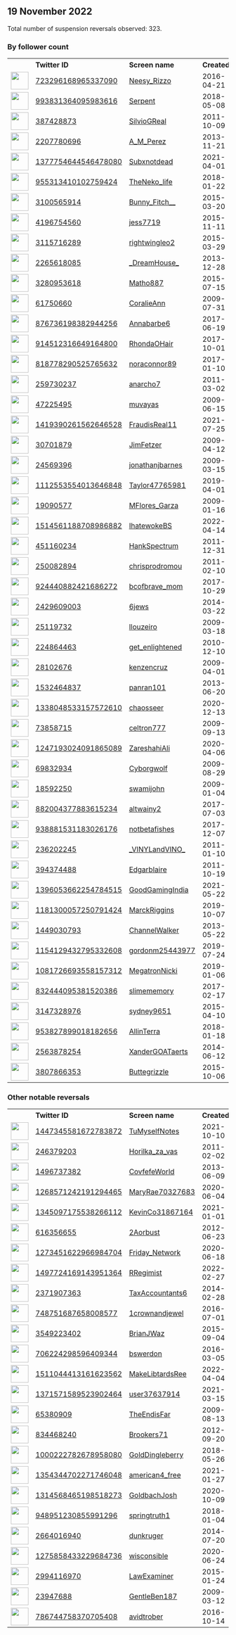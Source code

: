 
## 19 November 2022
Total number of suspension reversals observed: 323.

### By follower count
<table><tr><th></th><th align="left">Twitter ID</th><th align="left">Screen name</th>
<th align="left">Created</th><th align="left">Status</th><th align="left">Suspended</th><th align="left">Followers</th>
<tr><td><a href="https://pbs.twimg.com/profile_images/727236836658028544/S6w7uGE3_normal.jpg"><img src="https://pbs.twimg.com/profile_images/727236836658028544/S6w7uGE3_normal.jpg" width="40px" height="40px" align="center"/></a></td><td><a href="https://twitter.com/intent/user?user_id=723296168965337090">723296168965337090</a></td><td><a href="https://twitter.com/Neesy_Rizzo">Neesy_Rizzo</a></td><td>2016-04-21</td><td align="center"></td><td>2022-10-14</td><td>632336</td></tr>
<tr><td><a href="https://pbs.twimg.com/profile_images/1600734093695930369/sAng7qEg_normal.jpg"><img src="https://pbs.twimg.com/profile_images/1600734093695930369/sAng7qEg_normal.jpg" width="40px" height="40px" align="center"/></a></td><td><a href="https://twitter.com/intent/user?user_id=993831364095983616">993831364095983616</a></td><td><a href="https://twitter.com/Serpent">Serpent</a></td><td>2018-05-08</td><td align="center"></td><td>2022-08-30</td><td>241256</td></tr>
<tr><td><a href="https://pbs.twimg.com/profile_images/1609520528280223745/cwRS6P_5_normal.jpg"><img src="https://pbs.twimg.com/profile_images/1609520528280223745/cwRS6P_5_normal.jpg" width="40px" height="40px" align="center"/></a></td><td><a href="https://twitter.com/intent/user?user_id=387428873">387428873</a></td><td><a href="https://twitter.com/SilvioGReal">SilvioGReal</a></td><td>2011-10-09</td><td align="center"></td><td>2022-11-14</td><td>111903</td></tr>
<tr><td><a href="https://pbs.twimg.com/profile_images/852046771727486976/w_v-yf_T_normal.jpg"><img src="https://pbs.twimg.com/profile_images/852046771727486976/w_v-yf_T_normal.jpg" width="40px" height="40px" align="center"/></a></td><td><a href="https://twitter.com/intent/user?user_id=2207780696">2207780696</a></td><td><a href="https://twitter.com/A_M_Perez">A_M_Perez</a></td><td>2013-11-21</td><td align="center"></td><td></td><td>83467</td></tr>
<tr><td><a href="https://pbs.twimg.com/profile_images/1540757284728541184/T8fHOOTT_normal.jpg"><img src="https://pbs.twimg.com/profile_images/1540757284728541184/T8fHOOTT_normal.jpg" width="40px" height="40px" align="center"/></a></td><td><a href="https://twitter.com/intent/user?user_id=1377754644546478080">1377754644546478080</a></td><td><a href="https://twitter.com/Subxnotdead">Subxnotdead</a></td><td>2021-04-01</td><td align="center"></td><td>2022-09-23</td><td>19152</td></tr>
<tr><td><a href="https://pbs.twimg.com/profile_images/955314825088913408/qXQMt-_S_normal.png"><img src="https://pbs.twimg.com/profile_images/955314825088913408/qXQMt-_S_normal.png" width="40px" height="40px" align="center"/></a></td><td><a href="https://twitter.com/intent/user?user_id=955313410102759424">955313410102759424</a></td><td><a href="https://twitter.com/TheNeko_life">TheNeko_life</a></td><td>2018-01-22</td><td align="center"></td><td>2022-04-16</td><td>18894</td></tr>
<tr><td><a href="https://pbs.twimg.com/profile_images/1604568175558934533/S7hXPu-I_normal.jpg"><img src="https://pbs.twimg.com/profile_images/1604568175558934533/S7hXPu-I_normal.jpg" width="40px" height="40px" align="center"/></a></td><td><a href="https://twitter.com/intent/user?user_id=3100565914">3100565914</a></td><td><a href="https://twitter.com/Bunny_Fitch__">Bunny_Fitch__</a></td><td>2015-03-20</td><td align="center">🔒</td><td></td><td>14069</td></tr>
<tr><td><a href="https://pbs.twimg.com/profile_images/1356033715084820482/xEwm9Ori_normal.jpg"><img src="https://pbs.twimg.com/profile_images/1356033715084820482/xEwm9Ori_normal.jpg" width="40px" height="40px" align="center"/></a></td><td><a href="https://twitter.com/intent/user?user_id=4196754560">4196754560</a></td><td><a href="https://twitter.com/jess7719">jess7719</a></td><td>2015-11-11</td><td align="center"></td><td>2022-10-29</td><td>12387</td></tr>
<tr><td><a href="https://pbs.twimg.com/profile_images/1294789491635322880/7PGf9NLa_normal.jpg"><img src="https://pbs.twimg.com/profile_images/1294789491635322880/7PGf9NLa_normal.jpg" width="40px" height="40px" align="center"/></a></td><td><a href="https://twitter.com/intent/user?user_id=3115716289">3115716289</a></td><td><a href="https://twitter.com/rightwingleo2">rightwingleo2</a></td><td>2015-03-29</td><td align="center">🚫</td><td></td><td>12220</td></tr>
<tr><td><a href="https://pbs.twimg.com/profile_images/1348705154741231624/71BBhnNF_normal.jpg"><img src="https://pbs.twimg.com/profile_images/1348705154741231624/71BBhnNF_normal.jpg" width="40px" height="40px" align="center"/></a></td><td><a href="https://twitter.com/intent/user?user_id=2265618085">2265618085</a></td><td><a href="https://twitter.com/_DreamHouse_">_DreamHouse_</a></td><td>2013-12-28</td><td align="center"></td><td></td><td>9134</td></tr>
<tr><td><a href="https://pbs.twimg.com/profile_images/1064219936116006912/rJfiBh-a_normal.jpg"><img src="https://pbs.twimg.com/profile_images/1064219936116006912/rJfiBh-a_normal.jpg" width="40px" height="40px" align="center"/></a></td><td><a href="https://twitter.com/intent/user?user_id=3280953618">3280953618</a></td><td><a href="https://twitter.com/Matho887">Matho887</a></td><td>2015-07-15</td><td align="center"></td><td></td><td>8672</td></tr>
<tr><td><a href="https://pbs.twimg.com/profile_images/1605623525087256578/Wnhkxoks_normal.jpg"><img src="https://pbs.twimg.com/profile_images/1605623525087256578/Wnhkxoks_normal.jpg" width="40px" height="40px" align="center"/></a></td><td><a href="https://twitter.com/intent/user?user_id=61750660">61750660</a></td><td><a href="https://twitter.com/CoralieAnn">CoralieAnn</a></td><td>2009-07-31</td><td align="center"></td><td>2022-10-25</td><td>7721</td></tr>
<tr><td><a href="https://pbs.twimg.com/profile_images/1054583480103944192/kkP7FzkS_normal.jpg"><img src="https://pbs.twimg.com/profile_images/1054583480103944192/kkP7FzkS_normal.jpg" width="40px" height="40px" align="center"/></a></td><td><a href="https://twitter.com/intent/user?user_id=876736198382944256">876736198382944256</a></td><td><a href="https://twitter.com/Annabarbe6">Annabarbe6</a></td><td>2017-06-19</td><td align="center"></td><td></td><td>5784</td></tr>
<tr><td><a href="https://pbs.twimg.com/profile_images/1592126259013754882/EMCb_CAy_normal.jpg"><img src="https://pbs.twimg.com/profile_images/1592126259013754882/EMCb_CAy_normal.jpg" width="40px" height="40px" align="center"/></a></td><td><a href="https://twitter.com/intent/user?user_id=914512316649164800">914512316649164800</a></td><td><a href="https://twitter.com/RhondaOHair">RhondaOHair</a></td><td>2017-10-01</td><td align="center">👋</td><td></td><td>5704</td></tr>
<tr><td><a href="https://pbs.twimg.com/profile_images/1596902264429502464/HK0o7Ra7_normal.jpg"><img src="https://pbs.twimg.com/profile_images/1596902264429502464/HK0o7Ra7_normal.jpg" width="40px" height="40px" align="center"/></a></td><td><a href="https://twitter.com/intent/user?user_id=818778290525765632">818778290525765632</a></td><td><a href="https://twitter.com/noraconnor89">noraconnor89</a></td><td>2017-01-10</td><td align="center"></td><td></td><td>3793</td></tr>
<tr><td><a href="https://pbs.twimg.com/profile_images/1601148757197873152/BBVpxzRG_normal.jpg"><img src="https://pbs.twimg.com/profile_images/1601148757197873152/BBVpxzRG_normal.jpg" width="40px" height="40px" align="center"/></a></td><td><a href="https://twitter.com/intent/user?user_id=259730237">259730237</a></td><td><a href="https://twitter.com/anarcho7">anarcho7</a></td><td>2011-03-02</td><td align="center"></td><td></td><td>3708</td></tr>
<tr><td><a href="https://pbs.twimg.com/profile_images/1608189637972860930/BzWS74ev_normal.jpg"><img src="https://pbs.twimg.com/profile_images/1608189637972860930/BzWS74ev_normal.jpg" width="40px" height="40px" align="center"/></a></td><td><a href="https://twitter.com/intent/user?user_id=47225495">47225495</a></td><td><a href="https://twitter.com/muvayas">muvayas</a></td><td>2009-06-15</td><td align="center"></td><td></td><td>3280</td></tr>
<tr><td><a href="https://pbs.twimg.com/profile_images/1421439625734803460/P-2oTtzp_normal.jpg"><img src="https://pbs.twimg.com/profile_images/1421439625734803460/P-2oTtzp_normal.jpg" width="40px" height="40px" align="center"/></a></td><td><a href="https://twitter.com/intent/user?user_id=1419390261562646528">1419390261562646528</a></td><td><a href="https://twitter.com/FraudisReal11">FraudisReal11</a></td><td>2021-07-25</td><td align="center"></td><td>2022-10-20</td><td>3248</td></tr>
<tr><td><a href="https://pbs.twimg.com/profile_images/920002911584661504/-2WlMX3p_normal.jpg"><img src="https://pbs.twimg.com/profile_images/920002911584661504/-2WlMX3p_normal.jpg" width="40px" height="40px" align="center"/></a></td><td><a href="https://twitter.com/intent/user?user_id=30701879">30701879</a></td><td><a href="https://twitter.com/JimFetzer">JimFetzer</a></td><td>2009-04-12</td><td align="center"></td><td></td><td>3099</td></tr>
<tr><td><a href="https://pbs.twimg.com/profile_images/818880782978596864/4-YHBYYp_normal.jpg"><img src="https://pbs.twimg.com/profile_images/818880782978596864/4-YHBYYp_normal.jpg" width="40px" height="40px" align="center"/></a></td><td><a href="https://twitter.com/intent/user?user_id=24569396">24569396</a></td><td><a href="https://twitter.com/jonathanjbarnes">jonathanjbarnes</a></td><td>2009-03-15</td><td align="center"></td><td></td><td>3096</td></tr>
<tr><td><a href="https://pbs.twimg.com/profile_images/1550609083639599104/gqxwpYUy_normal.jpg"><img src="https://pbs.twimg.com/profile_images/1550609083639599104/gqxwpYUy_normal.jpg" width="40px" height="40px" align="center"/></a></td><td><a href="https://twitter.com/intent/user?user_id=1112553554013646848">1112553554013646848</a></td><td><a href="https://twitter.com/Taylor47765981">Taylor47765981</a></td><td>2019-04-01</td><td align="center">🔒👋</td><td>2022-10-29</td><td>3049</td></tr>
<tr><td><a href="https://pbs.twimg.com/profile_images/1603418134890704896/mC8crydu_normal.jpg"><img src="https://pbs.twimg.com/profile_images/1603418134890704896/mC8crydu_normal.jpg" width="40px" height="40px" align="center"/></a></td><td><a href="https://twitter.com/intent/user?user_id=19090577">19090577</a></td><td><a href="https://twitter.com/MFlores_Garza">MFlores_Garza</a></td><td>2009-01-16</td><td align="center"></td><td></td><td>2823</td></tr>
<tr><td><a href="https://pbs.twimg.com/profile_images/1525067451200831491/5MH02Sdm_normal.jpg"><img src="https://pbs.twimg.com/profile_images/1525067451200831491/5MH02Sdm_normal.jpg" width="40px" height="40px" align="center"/></a></td><td><a href="https://twitter.com/intent/user?user_id=1514561188708986882">1514561188708986882</a></td><td><a href="https://twitter.com/IhatewokeBS">IhatewokeBS</a></td><td>2022-04-14</td><td align="center"></td><td>2022-10-20</td><td>2650</td></tr>
<tr><td><a href="https://pbs.twimg.com/profile_images/1104117957708402689/MvPDV8LN_normal.png"><img src="https://pbs.twimg.com/profile_images/1104117957708402689/MvPDV8LN_normal.png" width="40px" height="40px" align="center"/></a></td><td><a href="https://twitter.com/intent/user?user_id=451160234">451160234</a></td><td><a href="https://twitter.com/HankSpectrum">HankSpectrum</a></td><td>2011-12-31</td><td align="center"></td><td></td><td>2621</td></tr>
<tr><td><a href="https://pbs.twimg.com/profile_images/1594476586287390720/2YbhCIDl_normal.jpg"><img src="https://pbs.twimg.com/profile_images/1594476586287390720/2YbhCIDl_normal.jpg" width="40px" height="40px" align="center"/></a></td><td><a href="https://twitter.com/intent/user?user_id=250082894">250082894</a></td><td><a href="https://twitter.com/chrisprodromou">chrisprodromou</a></td><td>2011-02-10</td><td align="center"></td><td></td><td>2604</td></tr>
<tr><td><a href="https://pbs.twimg.com/profile_images/1594121834525491205/1QFcnGy6_normal.jpg"><img src="https://pbs.twimg.com/profile_images/1594121834525491205/1QFcnGy6_normal.jpg" width="40px" height="40px" align="center"/></a></td><td><a href="https://twitter.com/intent/user?user_id=924440882421686272">924440882421686272</a></td><td><a href="https://twitter.com/bcofbrave_mom">bcofbrave_mom</a></td><td>2017-10-29</td><td align="center">🚫</td><td></td><td>2392</td></tr>
<tr><td><a href="https://pbs.twimg.com/profile_images/1600407740760748032/JXY9x53z_normal.jpg"><img src="https://pbs.twimg.com/profile_images/1600407740760748032/JXY9x53z_normal.jpg" width="40px" height="40px" align="center"/></a></td><td><a href="https://twitter.com/intent/user?user_id=2429609003">2429609003</a></td><td><a href="https://twitter.com/6jews">6jews</a></td><td>2014-03-22</td><td align="center"></td><td></td><td>2300</td></tr>
<tr><td><a href="https://pbs.twimg.com/profile_images/1597419322728763393/HxvFqan7_normal.jpg"><img src="https://pbs.twimg.com/profile_images/1597419322728763393/HxvFqan7_normal.jpg" width="40px" height="40px" align="center"/></a></td><td><a href="https://twitter.com/intent/user?user_id=25119732">25119732</a></td><td><a href="https://twitter.com/llouzeiro">llouzeiro</a></td><td>2009-03-18</td><td align="center"></td><td></td><td>2206</td></tr>
<tr><td><a href="https://pbs.twimg.com/profile_images/752567119267508225/q81wIyFE_normal.jpg"><img src="https://pbs.twimg.com/profile_images/752567119267508225/q81wIyFE_normal.jpg" width="40px" height="40px" align="center"/></a></td><td><a href="https://twitter.com/intent/user?user_id=224864463">224864463</a></td><td><a href="https://twitter.com/get_enlightened">get_enlightened</a></td><td>2010-12-10</td><td align="center"></td><td></td><td>2192</td></tr>
<tr><td><a href="https://pbs.twimg.com/profile_images/1182112110051872768/JtejVMAV_normal.jpg"><img src="https://pbs.twimg.com/profile_images/1182112110051872768/JtejVMAV_normal.jpg" width="40px" height="40px" align="center"/></a></td><td><a href="https://twitter.com/intent/user?user_id=28102676">28102676</a></td><td><a href="https://twitter.com/kenzencruz">kenzencruz</a></td><td>2009-04-01</td><td align="center"></td><td></td><td>2179</td></tr>
<tr><td><a href="https://pbs.twimg.com/profile_images/880977124911394820/DTZblopi_normal.jpg"><img src="https://pbs.twimg.com/profile_images/880977124911394820/DTZblopi_normal.jpg" width="40px" height="40px" align="center"/></a></td><td><a href="https://twitter.com/intent/user?user_id=1532464837">1532464837</a></td><td><a href="https://twitter.com/panran101">panran101</a></td><td>2013-06-20</td><td align="center"></td><td>2022-10-29</td><td>2111</td></tr>
<tr><td><a href="https://pbs.twimg.com/profile_images/1606141306908155906/OVGVi5Np_normal.jpg"><img src="https://pbs.twimg.com/profile_images/1606141306908155906/OVGVi5Np_normal.jpg" width="40px" height="40px" align="center"/></a></td><td><a href="https://twitter.com/intent/user?user_id=1338048533157572610">1338048533157572610</a></td><td><a href="https://twitter.com/chaosseer">chaosseer</a></td><td>2020-12-13</td><td align="center"></td><td></td><td>2048</td></tr>
<tr><td><a href="https://pbs.twimg.com/profile_images/1594060111538016257/qFnMmpLq_normal.jpg"><img src="https://pbs.twimg.com/profile_images/1594060111538016257/qFnMmpLq_normal.jpg" width="40px" height="40px" align="center"/></a></td><td><a href="https://twitter.com/intent/user?user_id=73858715">73858715</a></td><td><a href="https://twitter.com/celtron777">celtron777</a></td><td>2009-09-13</td><td align="center">🚫</td><td></td><td>2045</td></tr>
<tr><td><a href="https://pbs.twimg.com/profile_images/1411311918481133571/WfJczfYV_normal.jpg"><img src="https://pbs.twimg.com/profile_images/1411311918481133571/WfJczfYV_normal.jpg" width="40px" height="40px" align="center"/></a></td><td><a href="https://twitter.com/intent/user?user_id=1247193024091865089">1247193024091865089</a></td><td><a href="https://twitter.com/ZareshahiAli">ZareshahiAli</a></td><td>2020-04-06</td><td align="center"></td><td>2022-11-05</td><td>2042</td></tr>
<tr><td><a href="https://pbs.twimg.com/profile_images/1605646523638874114/qPdo4jCI_normal.jpg"><img src="https://pbs.twimg.com/profile_images/1605646523638874114/qPdo4jCI_normal.jpg" width="40px" height="40px" align="center"/></a></td><td><a href="https://twitter.com/intent/user?user_id=69832934">69832934</a></td><td><a href="https://twitter.com/Cyborgwolf">Cyborgwolf</a></td><td>2009-08-29</td><td align="center"></td><td></td><td>2027</td></tr>
<tr><td><a href="https://pbs.twimg.com/profile_images/1599097850633523200/Z4qr-UTl_normal.jpg"><img src="https://pbs.twimg.com/profile_images/1599097850633523200/Z4qr-UTl_normal.jpg" width="40px" height="40px" align="center"/></a></td><td><a href="https://twitter.com/intent/user?user_id=18592250">18592250</a></td><td><a href="https://twitter.com/swamijohn">swamijohn</a></td><td>2009-01-04</td><td align="center"></td><td></td><td>1975</td></tr>
<tr><td><a href="https://pbs.twimg.com/profile_images/1211735058681335809/adzc8ES1_normal.jpg"><img src="https://pbs.twimg.com/profile_images/1211735058681335809/adzc8ES1_normal.jpg" width="40px" height="40px" align="center"/></a></td><td><a href="https://twitter.com/intent/user?user_id=882004377883615234">882004377883615234</a></td><td><a href="https://twitter.com/altwainy2">altwainy2</a></td><td>2017-07-03</td><td align="center"></td><td></td><td>1940</td></tr>
<tr><td><a href="https://pbs.twimg.com/profile_images/1518564945625063425/jFSOd8_X_normal.jpg"><img src="https://pbs.twimg.com/profile_images/1518564945625063425/jFSOd8_X_normal.jpg" width="40px" height="40px" align="center"/></a></td><td><a href="https://twitter.com/intent/user?user_id=938881531183026176">938881531183026176</a></td><td><a href="https://twitter.com/notbetafishes">notbetafishes</a></td><td>2017-12-07</td><td align="center"></td><td>2022-05-16</td><td>1892</td></tr>
<tr><td><a href="https://pbs.twimg.com/profile_images/1598311475499737090/Q19ybQuM_normal.jpg"><img src="https://pbs.twimg.com/profile_images/1598311475499737090/Q19ybQuM_normal.jpg" width="40px" height="40px" align="center"/></a></td><td><a href="https://twitter.com/intent/user?user_id=236202245">236202245</a></td><td><a href="https://twitter.com/_VINYLandVINO_">_VINYLandVINO_</a></td><td>2011-01-10</td><td align="center">🔒</td><td></td><td>1867</td></tr>
<tr><td><a href="https://pbs.twimg.com/profile_images/1612838902619848704/pVoPZzHm_normal.jpg"><img src="https://pbs.twimg.com/profile_images/1612838902619848704/pVoPZzHm_normal.jpg" width="40px" height="40px" align="center"/></a></td><td><a href="https://twitter.com/intent/user?user_id=394374488">394374488</a></td><td><a href="https://twitter.com/Edgarblaire">Edgarblaire</a></td><td>2011-10-19</td><td align="center"></td><td></td><td>1817</td></tr>
<tr><td><a href="https://pbs.twimg.com/profile_images/1396054204452532227/FH5ISOk2_normal.png"><img src="https://pbs.twimg.com/profile_images/1396054204452532227/FH5ISOk2_normal.png" width="40px" height="40px" align="center"/></a></td><td><a href="https://twitter.com/intent/user?user_id=1396053662254784515">1396053662254784515</a></td><td><a href="https://twitter.com/GoodGamingIndia">GoodGamingIndia</a></td><td>2021-05-22</td><td align="center"></td><td>2022-10-20</td><td>1780</td></tr>
<tr><td><a href="https://pbs.twimg.com/profile_images/1522082030942523392/RPBEzATn_normal.jpg"><img src="https://pbs.twimg.com/profile_images/1522082030942523392/RPBEzATn_normal.jpg" width="40px" height="40px" align="center"/></a></td><td><a href="https://twitter.com/intent/user?user_id=1181300057250791424">1181300057250791424</a></td><td><a href="https://twitter.com/MarckRiggins">MarckRiggins</a></td><td>2019-10-07</td><td align="center"></td><td>2022-10-20</td><td>1762</td></tr>
<tr><td><a href="https://pbs.twimg.com/profile_images/1267815030726160384/2XSjgWss_normal.jpg"><img src="https://pbs.twimg.com/profile_images/1267815030726160384/2XSjgWss_normal.jpg" width="40px" height="40px" align="center"/></a></td><td><a href="https://twitter.com/intent/user?user_id=1449030793">1449030793</a></td><td><a href="https://twitter.com/ChannelWalker">ChannelWalker</a></td><td>2013-05-22</td><td align="center"></td><td>2022-11-08</td><td>1742</td></tr>
<tr><td><a href="https://pbs.twimg.com/profile_images/1597635498763321345/HbWj3VIs_normal.jpg"><img src="https://pbs.twimg.com/profile_images/1597635498763321345/HbWj3VIs_normal.jpg" width="40px" height="40px" align="center"/></a></td><td><a href="https://twitter.com/intent/user?user_id=1154129432795332608">1154129432795332608</a></td><td><a href="https://twitter.com/gordonm25443977">gordonm25443977</a></td><td>2019-07-24</td><td align="center">🚫</td><td>2022-11-18</td><td>1728</td></tr>
<tr><td><a href="https://pbs.twimg.com/profile_images/1590021138184343553/D8wlG7UY_normal.jpg"><img src="https://pbs.twimg.com/profile_images/1590021138184343553/D8wlG7UY_normal.jpg" width="40px" height="40px" align="center"/></a></td><td><a href="https://twitter.com/intent/user?user_id=1081726693558157312">1081726693558157312</a></td><td><a href="https://twitter.com/MegatronNicki">MegatronNicki</a></td><td>2019-01-06</td><td align="center"></td><td></td><td>1692</td></tr>
<tr><td><a href="https://pbs.twimg.com/profile_images/1576250428362313733/-ZUxu8jc_normal.jpg"><img src="https://pbs.twimg.com/profile_images/1576250428362313733/-ZUxu8jc_normal.jpg" width="40px" height="40px" align="center"/></a></td><td><a href="https://twitter.com/intent/user?user_id=832444095381520386">832444095381520386</a></td><td><a href="https://twitter.com/slimememory">slimememory</a></td><td>2017-02-17</td><td align="center"></td><td>2022-11-01</td><td>1660</td></tr>
<tr><td><a href="https://pbs.twimg.com/profile_images/1608849397730742275/h6i1EjYM_normal.jpg"><img src="https://pbs.twimg.com/profile_images/1608849397730742275/h6i1EjYM_normal.jpg" width="40px" height="40px" align="center"/></a></td><td><a href="https://twitter.com/intent/user?user_id=3147328976">3147328976</a></td><td><a href="https://twitter.com/sydney9651">sydney9651</a></td><td>2015-04-10</td><td align="center"></td><td>2022-04-06</td><td>1628</td></tr>
<tr><td><a href="https://pbs.twimg.com/profile_images/1228892409741733888/rYc1Ozeu_normal.jpg"><img src="https://pbs.twimg.com/profile_images/1228892409741733888/rYc1Ozeu_normal.jpg" width="40px" height="40px" align="center"/></a></td><td><a href="https://twitter.com/intent/user?user_id=953827899018182656">953827899018182656</a></td><td><a href="https://twitter.com/AllinTerra">AllinTerra</a></td><td>2018-01-18</td><td align="center"></td><td>2022-10-29</td><td>1580</td></tr>
<tr><td><a href="https://pbs.twimg.com/profile_images/1311533020348928000/cjibaz_d_normal.jpg"><img src="https://pbs.twimg.com/profile_images/1311533020348928000/cjibaz_d_normal.jpg" width="40px" height="40px" align="center"/></a></td><td><a href="https://twitter.com/intent/user?user_id=2563878254">2563878254</a></td><td><a href="https://twitter.com/XanderGOATaerts">XanderGOATaerts</a></td><td>2014-06-12</td><td align="center"></td><td></td><td>1561</td></tr>
<tr><td><a href="https://pbs.twimg.com/profile_images/1581456529865474053/1yoyhPIp_normal.jpg"><img src="https://pbs.twimg.com/profile_images/1581456529865474053/1yoyhPIp_normal.jpg" width="40px" height="40px" align="center"/></a></td><td><a href="https://twitter.com/intent/user?user_id=3807866353">3807866353</a></td><td><a href="https://twitter.com/Buttegrizzle">Buttegrizzle</a></td><td>2015-10-06</td><td align="center"></td><td></td><td>1520</td></tr>
</table>

### Other notable reversals
<table><tr><th></th><th align="left">Twitter ID</th><th align="left">Screen name</th>
<th align="left">Created</th><th align="left">Status</th><th align="left">Suspended</th><th align="left">Followers</th>
<tr><td><a href="https://pbs.twimg.com/profile_images/1447347575867195392/oC5-TPZ7_normal.jpg"><img src="https://pbs.twimg.com/profile_images/1447347575867195392/oC5-TPZ7_normal.jpg" width="40px" height="40px" align="center"/></a></td><td><a href="https://twitter.com/intent/user?user_id=1447345581672783872">1447345581672783872</a></td><td><a href="https://twitter.com/TuMyselfNotes">TuMyselfNotes</a></td><td>2021-10-10</td><td align="center"></td><td>2022-10-29</td><td>621</td></tr>
<tr><td><a href="https://pbs.twimg.com/profile_images/946627192536096769/zLlvzGNV_normal.jpg"><img src="https://pbs.twimg.com/profile_images/946627192536096769/zLlvzGNV_normal.jpg" width="40px" height="40px" align="center"/></a></td><td><a href="https://twitter.com/intent/user?user_id=246379203">246379203</a></td><td><a href="https://twitter.com/Horilka_za_vas">Horilka_za_vas</a></td><td>2011-02-02</td><td align="center"></td><td></td><td>244</td></tr>
<tr><td><a href="https://pbs.twimg.com/profile_images/1605370065754488833/FtKBVy3d_normal.jpg"><img src="https://pbs.twimg.com/profile_images/1605370065754488833/FtKBVy3d_normal.jpg" width="40px" height="40px" align="center"/></a></td><td><a href="https://twitter.com/intent/user?user_id=1496737382">1496737382</a></td><td><a href="https://twitter.com/CovfefeWorld">CovfefeWorld</a></td><td>2013-06-09</td><td align="center"></td><td>2022-10-29</td><td>1503</td></tr>
<tr><td><a href="https://abs.twimg.com/sticky/default_profile_images/default_profile_normal.png"><img src="https://abs.twimg.com/sticky/default_profile_images/default_profile_normal.png" width="40px" height="40px" align="center"/></a></td><td><a href="https://twitter.com/intent/user?user_id=1268571242191294465">1268571242191294465</a></td><td><a href="https://twitter.com/MaryRae70327683">MaryRae70327683</a></td><td>2020-06-04</td><td align="center"></td><td>2022-10-29</td><td>648</td></tr>
<tr><td><a href="https://pbs.twimg.com/profile_images/1521996191256485899/8lyQl9JP_normal.jpg"><img src="https://pbs.twimg.com/profile_images/1521996191256485899/8lyQl9JP_normal.jpg" width="40px" height="40px" align="center"/></a></td><td><a href="https://twitter.com/intent/user?user_id=1345097175538266112">1345097175538266112</a></td><td><a href="https://twitter.com/KevinCo31867164">KevinCo31867164</a></td><td>2021-01-01</td><td align="center"></td><td>2022-10-29</td><td>1126</td></tr>
<tr><td><a href="https://pbs.twimg.com/profile_images/1495558906541744128/noLRxm6R_normal.jpg"><img src="https://pbs.twimg.com/profile_images/1495558906541744128/noLRxm6R_normal.jpg" width="40px" height="40px" align="center"/></a></td><td><a href="https://twitter.com/intent/user?user_id=616356655">616356655</a></td><td><a href="https://twitter.com/2Aorbust">2Aorbust</a></td><td>2012-06-23</td><td align="center">🚫</td><td>2022-10-30</td><td>1026</td></tr>
<tr><td><a href="https://pbs.twimg.com/profile_images/1597351890555179009/rPFBG35j_normal.jpg"><img src="https://pbs.twimg.com/profile_images/1597351890555179009/rPFBG35j_normal.jpg" width="40px" height="40px" align="center"/></a></td><td><a href="https://twitter.com/intent/user?user_id=1273451622966984704">1273451622966984704</a></td><td><a href="https://twitter.com/Friday_Network">Friday_Network</a></td><td>2020-06-18</td><td align="center"></td><td>2022-10-20</td><td>16</td></tr>
<tr><td><a href="https://pbs.twimg.com/profile_images/1497726520470745091/8HltiRWT_normal.jpg"><img src="https://pbs.twimg.com/profile_images/1497726520470745091/8HltiRWT_normal.jpg" width="40px" height="40px" align="center"/></a></td><td><a href="https://twitter.com/intent/user?user_id=1497724169143951364">1497724169143951364</a></td><td><a href="https://twitter.com/RRegimist">RRegimist</a></td><td>2022-02-27</td><td align="center"></td><td>2022-03-23</td><td>22</td></tr>
<tr><td><a href="https://pbs.twimg.com/profile_images/1310661392765198341/wMbQkeVm_normal.jpg"><img src="https://pbs.twimg.com/profile_images/1310661392765198341/wMbQkeVm_normal.jpg" width="40px" height="40px" align="center"/></a></td><td><a href="https://twitter.com/intent/user?user_id=2371907363">2371907363</a></td><td><a href="https://twitter.com/TaxAccountants6">TaxAccountants6</a></td><td>2014-02-28</td><td align="center"></td><td>2022-10-27</td><td>508</td></tr>
<tr><td><a href="https://pbs.twimg.com/profile_images/1537656704254431233/PKVJcrU__normal.jpg"><img src="https://pbs.twimg.com/profile_images/1537656704254431233/PKVJcrU__normal.jpg" width="40px" height="40px" align="center"/></a></td><td><a href="https://twitter.com/intent/user?user_id=748751687658008577">748751687658008577</a></td><td><a href="https://twitter.com/1crownandjewel">1crownandjewel</a></td><td>2016-07-01</td><td align="center"></td><td>2022-09-03</td><td>708</td></tr>
<tr><td><a href="https://pbs.twimg.com/profile_images/686028428924088320/AAVNlOjW_normal.jpg"><img src="https://pbs.twimg.com/profile_images/686028428924088320/AAVNlOjW_normal.jpg" width="40px" height="40px" align="center"/></a></td><td><a href="https://twitter.com/intent/user?user_id=3549223402">3549223402</a></td><td><a href="https://twitter.com/BrianJWaz">BrianJWaz</a></td><td>2015-09-04</td><td align="center"></td><td></td><td>223</td></tr>
<tr><td><a href="https://pbs.twimg.com/profile_images/1347749787093913601/jcDNkQRH_normal.jpg"><img src="https://pbs.twimg.com/profile_images/1347749787093913601/jcDNkQRH_normal.jpg" width="40px" height="40px" align="center"/></a></td><td><a href="https://twitter.com/intent/user?user_id=706224298596409344">706224298596409344</a></td><td><a href="https://twitter.com/bswerdon">bswerdon</a></td><td>2016-03-05</td><td align="center"></td><td>2022-10-29</td><td>1167</td></tr>
<tr><td><a href="https://pbs.twimg.com/profile_images/1545856056286449665/ITdVlofx_normal.jpg"><img src="https://pbs.twimg.com/profile_images/1545856056286449665/ITdVlofx_normal.jpg" width="40px" height="40px" align="center"/></a></td><td><a href="https://twitter.com/intent/user?user_id=1511044413161623562">1511044413161623562</a></td><td><a href="https://twitter.com/MakeLibtardsRee">MakeLibtardsRee</a></td><td>2022-04-04</td><td align="center">🚫</td><td>2022-10-20</td><td>158</td></tr>
<tr><td><a href="https://pbs.twimg.com/profile_images/1444785228334125058/i2ijezOF_normal.jpg"><img src="https://pbs.twimg.com/profile_images/1444785228334125058/i2ijezOF_normal.jpg" width="40px" height="40px" align="center"/></a></td><td><a href="https://twitter.com/intent/user?user_id=1371571589523902464">1371571589523902464</a></td><td><a href="https://twitter.com/user37637914">user37637914</a></td><td>2021-03-15</td><td align="center"></td><td>2022-10-29</td><td>103</td></tr>
<tr><td><a href="https://pbs.twimg.com/profile_images/1274291957/tw_teif_avtr_normal.png"><img src="https://pbs.twimg.com/profile_images/1274291957/tw_teif_avtr_normal.png" width="40px" height="40px" align="center"/></a></td><td><a href="https://twitter.com/intent/user?user_id=65380909">65380909</a></td><td><a href="https://twitter.com/TheEndisFar">TheEndisFar</a></td><td>2009-08-13</td><td align="center"></td><td></td><td>795</td></tr>
<tr><td><a href="https://pbs.twimg.com/profile_images/1399803277022167045/Q5Pc3R9s_normal.jpg"><img src="https://pbs.twimg.com/profile_images/1399803277022167045/Q5Pc3R9s_normal.jpg" width="40px" height="40px" align="center"/></a></td><td><a href="https://twitter.com/intent/user?user_id=834468240">834468240</a></td><td><a href="https://twitter.com/Brookers71">Brookers71</a></td><td>2012-09-20</td><td align="center"></td><td></td><td>130</td></tr>
<tr><td><a href="https://pbs.twimg.com/profile_images/1348680015362232321/X894KtQN_normal.jpg"><img src="https://pbs.twimg.com/profile_images/1348680015362232321/X894KtQN_normal.jpg" width="40px" height="40px" align="center"/></a></td><td><a href="https://twitter.com/intent/user?user_id=1000222782678958080">1000222782678958080</a></td><td><a href="https://twitter.com/GoldDingleberry">GoldDingleberry</a></td><td>2018-05-26</td><td align="center"></td><td></td><td>90</td></tr>
<tr><td><a href="https://pbs.twimg.com/profile_images/1354366378099286016/NeEHhtbt_normal.jpg"><img src="https://pbs.twimg.com/profile_images/1354366378099286016/NeEHhtbt_normal.jpg" width="40px" height="40px" align="center"/></a></td><td><a href="https://twitter.com/intent/user?user_id=1354344702271746048">1354344702271746048</a></td><td><a href="https://twitter.com/american4_free">american4_free</a></td><td>2021-01-27</td><td align="center"></td><td>2022-10-29</td><td>1276</td></tr>
<tr><td><a href="https://pbs.twimg.com/profile_images/1314568663752683523/1DsSk43p_normal.jpg"><img src="https://pbs.twimg.com/profile_images/1314568663752683523/1DsSk43p_normal.jpg" width="40px" height="40px" align="center"/></a></td><td><a href="https://twitter.com/intent/user?user_id=1314568465198518273">1314568465198518273</a></td><td><a href="https://twitter.com/GoldbachJosh">GoldbachJosh</a></td><td>2020-10-09</td><td align="center"></td><td>2022-10-29</td><td>449</td></tr>
<tr><td><a href="https://abs.twimg.com/sticky/default_profile_images/default_profile_normal.png"><img src="https://abs.twimg.com/sticky/default_profile_images/default_profile_normal.png" width="40px" height="40px" align="center"/></a></td><td><a href="https://twitter.com/intent/user?user_id=948951230855991296">948951230855991296</a></td><td><a href="https://twitter.com/springtruth1">springtruth1</a></td><td>2018-01-04</td><td align="center"></td><td></td><td>15</td></tr>
<tr><td><a href="https://pbs.twimg.com/profile_images/1317958859227615233/_aLOgLul_normal.jpg"><img src="https://pbs.twimg.com/profile_images/1317958859227615233/_aLOgLul_normal.jpg" width="40px" height="40px" align="center"/></a></td><td><a href="https://twitter.com/intent/user?user_id=2664016940">2664016940</a></td><td><a href="https://twitter.com/dunkruger">dunkruger</a></td><td>2014-07-20</td><td align="center"></td><td></td><td>340</td></tr>
<tr><td><a href="https://pbs.twimg.com/profile_images/1576257748953714689/6N2vceXp_normal.jpg"><img src="https://pbs.twimg.com/profile_images/1576257748953714689/6N2vceXp_normal.jpg" width="40px" height="40px" align="center"/></a></td><td><a href="https://twitter.com/intent/user?user_id=1275858433229684736">1275858433229684736</a></td><td><a href="https://twitter.com/wisconsible">wisconsible</a></td><td>2020-06-24</td><td align="center"></td><td>2022-10-29</td><td>281</td></tr>
<tr><td><a href="https://pbs.twimg.com/profile_images/806762277537857536/EDXtTTGz_normal.jpg"><img src="https://pbs.twimg.com/profile_images/806762277537857536/EDXtTTGz_normal.jpg" width="40px" height="40px" align="center"/></a></td><td><a href="https://twitter.com/intent/user?user_id=2994116970">2994116970</a></td><td><a href="https://twitter.com/LawExaminer">LawExaminer</a></td><td>2015-01-24</td><td align="center"></td><td></td><td>182</td></tr>
<tr><td><a href="https://pbs.twimg.com/profile_images/797165686179053568/3zG-Usgs_normal.jpg"><img src="https://pbs.twimg.com/profile_images/797165686179053568/3zG-Usgs_normal.jpg" width="40px" height="40px" align="center"/></a></td><td><a href="https://twitter.com/intent/user?user_id=23947688">23947688</a></td><td><a href="https://twitter.com/GentleBen187">GentleBen187</a></td><td>2009-03-12</td><td align="center"></td><td></td><td>588</td></tr>
<tr><td><a href="https://pbs.twimg.com/profile_images/786746195444060162/-AXtRSv3_normal.jpg"><img src="https://pbs.twimg.com/profile_images/786746195444060162/-AXtRSv3_normal.jpg" width="40px" height="40px" align="center"/></a></td><td><a href="https://twitter.com/intent/user?user_id=786744758370705408">786744758370705408</a></td><td><a href="https://twitter.com/avidtrober">avidtrober</a></td><td>2016-10-14</td><td align="center"></td><td></td><td>396</td></tr>
</table>
